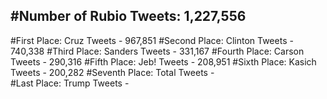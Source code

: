 #Number of Rubio Tweets: 1,227,556
---
#First Place: Cruz Tweets - 967,851
#Second Place: Clinton Tweets - 740,338
#Third Place: Sanders Tweets - 331,167
#Fourth Place: Carson Tweets - 290,316
#Fifth Place: Jeb! Tweets - 208,951
#Sixth Place: Kasich Tweets - 200,282
#Seventh Place: Total Tweets -  
#Last Place: Trump Tweets - 
